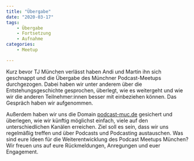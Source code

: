 ```yaml
---
title: "Übergabe"
date: "2020-03-17"
tags:
    - Übergabe
    - Fortsetzung
    - Aufnahme
categories:
    - Meetup

---
```


Kurz bevor TJ München verlässt haben Andi und Martin ihn sich geschnappt und die Übergabe des Münchner Podcast-Meetups durchgezogen. 
Dabei haben wir unter anderem über die Entstehungsgeschichte gesprochen, überlegt, wie es weitergeht und wie wir die anderen Teilnehmer:innen besser mit einbeziehen können.
Das Gespräch haben wir aufgenommen. 

Außerdem haben wir uns die Domain [podcast-muc.de](https://podcast-muc.de/) gesichert und überlegen, wie wir künftig möglichst einfach, viele auf den unterschiedlichen Kanälen erreichen. 
Ziel soll es sein, dass wir uns regelmäßig treffen und über Podcasts und Podcasting austauschen.
Was sind eure Ideen für die Weiterentwicklung des Podcast Meetups München?
Wir freuen uns auf eure Rückmeldungen, Anregungen und euer Engagement. 
